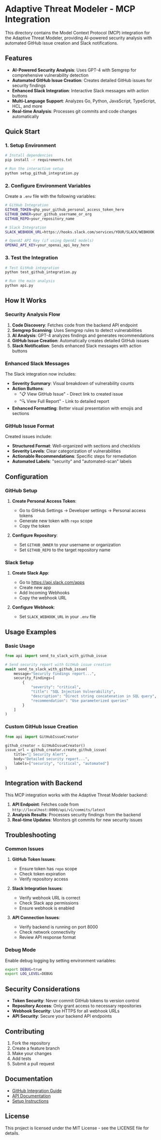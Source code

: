 # Adaptive Threat Modeler - MCP Integration

This directory contains the Model Context Protocol (MCP) integration for the Adaptive Threat Modeler, providing AI-powered security analysis with automated GitHub issue creation and Slack notifications.

## Features

- **AI-Powered Security Analysis**: Uses GPT-4 with Semgrep for comprehensive vulnerability detection
- **Automated GitHub Issue Creation**: Creates detailed GitHub issues for security findings
- **Enhanced Slack Integration**: Interactive Slack messages with action buttons
- **Multi-Language Support**: Analyzes Go, Python, JavaScript, TypeScript, HCL, and more
- **Real-time Analysis**: Processes git commits and code changes automatically

## Quick Start

### 1. Setup Environment

```bash
# Install dependencies
pip install -r requirements.txt

# Run the interactive setup
python setup_github_integration.py
```

### 2. Configure Environment Variables

Create a `.env` file with the following variables:

```bash
# GitHub Integration
GITHUB_TOKEN=ghp_your_github_personal_access_token_here
GITHUB_OWNER=your_github_username_or_org
GITHUB_REPO=your_repository_name

# Slack Integration
SLACK_WEBHOOK_URL=https://hooks.slack.com/services/YOUR/SLACK/WEBHOOK

# OpenAI API Key (if using OpenAI models)
OPENAI_API_KEY=your_openai_api_key_here
```

### 3. Test the Integration

```bash
# Test GitHub integration
python test_github_integration.py

# Run the main analysis
python api.py
```

## How It Works

### Security Analysis Flow

1. **Code Discovery**: Fetches code from the backend API endpoint
2. **Semgrep Scanning**: Uses Semgrep rules to detect vulnerabilities
3. **AI Analysis**: GPT-4 analyzes findings and generates recommendations
4. **GitHub Issue Creation**: Automatically creates detailed GitHub issues
5. **Slack Notification**: Sends enhanced Slack messages with action buttons

### Enhanced Slack Messages

The Slack integration now includes:

- **Severity Summary**: Visual breakdown of vulnerability counts
- **Action Buttons**: 
  - "📋 View GitHub Issue" - Direct link to created issue
  - "🔍 View Full Report" - Link to detailed report
- **Enhanced Formatting**: Better visual presentation with emojis and sections

### GitHub Issue Format

Created issues include:

- **Structured Format**: Well-organized with sections and checklists
- **Severity Levels**: Clear categorization of vulnerabilities
- **Actionable Recommendations**: Specific steps for remediation
- **Automated Labels**: "security" and "automated-scan" labels

## Configuration

### GitHub Setup

1. **Create Personal Access Token**:
   - Go to GitHub Settings → Developer settings → Personal access tokens
   - Generate new token with `repo` scope
   - Copy the token

2. **Configure Repository**:
   - Set `GITHUB_OWNER` to your username or organization
   - Set `GITHUB_REPO` to the target repository name

### Slack Setup

1. **Create Slack App**:
   - Go to https://api.slack.com/apps
   - Create new app
   - Add Incoming Webhooks
   - Copy the webhook URL

2. **Configure Webhook**:
   - Set `SLACK_WEBHOOK_URL` in your `.env` file

## Usage Examples

### Basic Usage

```python
from api import send_to_slack_with_github_issue

# Send security report with GitHub issue creation
await send_to_slack_with_github_issue(
    message="Security findings report...",
    security_findings=[
        {
            "severity": "critical",
            "title": "SQL Injection Vulnerability",
            "description": "Direct string concatenation in SQL query",
            "recommendation": "Use parameterized queries"
        }
    ]
)
```

### Custom GitHub Issue Creation

```python
from api import GitHubIssueCreator

github_creator = GitHubIssueCreator()
issue_url = github_creator.create_github_issue(
    title="🚨 Security Alert",
    body="Detailed security report...",
    labels=["security", "critical", "automated"]
)
```

## Integration with Backend

This MCP integration works with the Adaptive Threat Modeler backend:

1. **API Endpoint**: Fetches code from `http://localhost:8000/api/v1/commits/latest`
2. **Analysis Results**: Processes security findings from the backend
3. **Real-time Updates**: Monitors git commits for new security issues

## Troubleshooting

### Common Issues

1. **GitHub Token Issues**:
   - Ensure token has `repo` scope
   - Check token expiration
   - Verify repository access

2. **Slack Integration Issues**:
   - Verify webhook URL is correct
   - Check Slack app permissions
   - Ensure webhook is enabled

3. **API Connection Issues**:
   - Verify backend is running on port 8000
   - Check network connectivity
   - Review API response format

### Debug Mode

Enable debug logging by setting environment variables:

```bash
export DEBUG=true
export LOG_LEVEL=DEBUG
```

## Security Considerations

- **Token Security**: Never commit GitHub tokens to version control
- **Repository Access**: Only grant access to necessary repositories
- **Webhook Security**: Use HTTPS for all webhook URLs
- **API Security**: Secure your backend API endpoints

## Contributing

1. Fork the repository
2. Create a feature branch
3. Make your changes
4. Add tests
5. Submit a pull request

## Documentation

- [GitHub Integration Guide](GITHUB_INTEGRATION.md)
- [API Documentation](api.py)
- [Setup Instructions](setup_github_integration.py)

## License

This project is licensed under the MIT License - see the LICENSE file for details.
